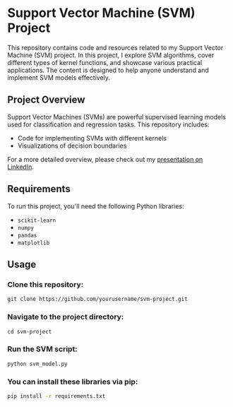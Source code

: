 # Support Vector Machine (SVM) Project

This repository contains code and resources related to my Support Vector Machine (SVM) project. In this project, I explore SVM algorithms, cover different types of kernel functions, and showcase various practical applications. The content is designed to help anyone understand and implement SVM models effectively.

## Project Overview
Support Vector Machines (SVMs) are powerful supervised learning models used for classification and regression tasks. This repository includes:
- Code for implementing SVMs with different kernels
- Visualizations of decision boundaries

For a more detailed overview, please check out my [presentation on LinkedIn](https://www.linkedin.com/posts/mahdi-poorjahangiri_svm-presentation-activity-7261356000488656897-5V6k?utm_source=share&utm_medium=member_desktop).

## Requirements
To run this project, you'll need the following Python libraries:
- `scikit-learn`
- `numpy`
- `pandas`
- `matplotlib`

## Usage

### Clone this repository:

    git clone https://github.com/yourusername/svm-project.git

### Navigate to the project directory:

    cd svm-project

### Run the SVM script:

    python svm_model.py

### You can install these libraries via pip:

```bash
pip install -r requirements.txt

